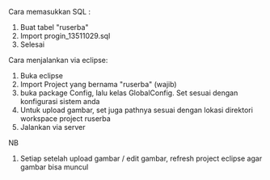 Cara memasukkan SQL :
1) Buat tabel "ruserba"
2) Import progin_13511029.sql
3) Selesai

Cara menjalankan via eclipse:
1) Buka eclipse
2) Import Project yang bernama "ruserba" (wajib)
3) buka package Config, lalu kelas GlobalConfig. Set sesuai dengan konfigurasi sistem anda
4) Untuk upload gambar, set juga pathnya sesuai dengan lokasi direktori workspace project ruserba
5) Jalankan via server


NB
1) Setiap setelah upload gambar / edit gambar, refresh project eclipse agar gambar bisa muncul
